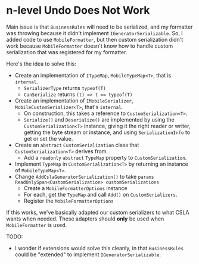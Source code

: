 # n-level Undo Does Not Work

Main issue is that `BusinessRules` will need to be serialized, and my formatter was throwing because it didn't implement `IGeneratorSerializable`. So, I added code to use `MobileFormatter`, but then custom serialization didn't work because `MobileFormatter` doesn't know how to handle custom serialization that was registered for my formatter.

Here's the idea to solve this:
* Create an implementation of `ITypeMap`, `MobileTypeMap<T>`, that is `internal`.
    * `SerializerType` returns `typeof(T)`
    * `CanSerialize` returns `(t) => t == typeof(T)`
* Create an implementation of `IMobileSerializer`, `MobileCustomSerializer<T>`, that's `internal`.
    * On construction, this takes a reference to `CustomSerialization<T>`. 
    * `Serialize()` and `Deserialize()` are implemented by using the `CustomSerialization<T>` instance, giving it the right reader or writer, getting the byte stream or instance, and using `SerializationInfo` to get or set the value.
* Create an `abstract` `CustomSerialization` class that `CustomSerialization<T>` derives from.
    * Add a `readonly` `abstract` `TypeMap` property to `CustomSerialization`.
* Implement `TypeMap` in `CustomSerialization<T>` by returning an instance of `MobileTypeMap<T>`.
* Change `AddCslaGeneratorSerialization()` to take `params ReadOnlySpan<CustomSerialization> customSerializations`
    * Create a `MobileFormatterOptions` instance
    * For each, get the `TypeMap` and call `Add()` on `CustomSerializers`.
    * Register the `MobileFormatterOptions`

If this works, we've basically adapted our custom serializers to what CSLA wants when needed. These adapters should **only** be used when `MobileFormatter` is used.

TODO:
* I wonder if extensions would solve this cleanly, in that `BusinessRules` could be "extended" to implement `IGeneratorSerializable`.